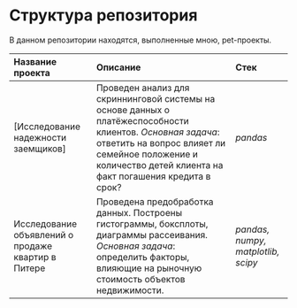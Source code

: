 # Структура репозитория
В данном репозитории находятся, выполненные мною, pet-проекты.

| **Название проекта**                            | **Описание**        | **Стек**     |
|:------------------------------------------------| :-------------------|:--------------------------------|
| [Исследование надежности заемщиков]| Проведен анализ для скриннинговой системы на основе данных о платёжеспособности клиентов.  _Основная задача_: ответить на вопрос влияет ли семейное положение и количество детей клиента на факт погашения кредита в срок? | *pandas*|
| Исследование объявлений о продаже квартир в Питере| Проведена предобработка данных. Построены гистограммы, боксплоты, диаграммы рассеивания.  _Основная задача_:  определить факторы, влияющие на рыночную стоимость объектов недвижимости. | *pandas, numpy, matplotlib, scipy*|
